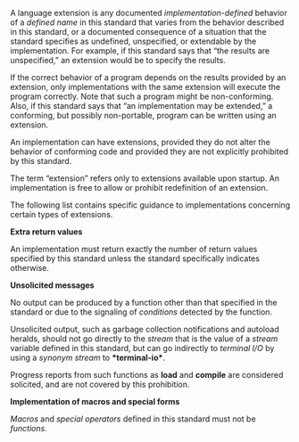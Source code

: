  



A language extension is any documented *implementation-defined* behavior of a *defined name* in this standard that varies from the behavior described in this standard, or a documented consequence of a situation that the standard specifies as undefined, unspecified, or extendable by the implementation. For example, if this standard says that “the results are unspecified,” an extension would be to specify the results. 



If the correct behavior of a program depends on the results provided by an extension, only implementations with the same extension will execute the program correctly. Note that such a program might be non-conforming. Also, if this standard says that “an implementation may be extended,” a conforming, but possibly non-portable, program can be written using an extension. 



An implementation can have extensions, provided they do not alter the behavior of conforming code and provided they are not explicitly prohibited by this standard. 



The term “extension” refers only to extensions available upon startup. An implementation is free to allow or prohibit redefinition of an extension. 



The following list contains specific guidance to implementations concerning certain types of extensions. 



**Extra return values** 



An implementation must return exactly the number of return values specified by this standard unless the standard specifically indicates otherwise. 



**Unsolicited messages** 



No output can be produced by a function other than that specified in the standard or due to the signaling of *conditions* detected by the function. 



Unsolicited output, such as garbage collection notifications and autoload heralds, should not go directly to the *stream* that is the value of a *stream* variable defined in this standard, but can go indirectly to *terminal I/O* by using a *synonym stream* to **\*terminal-io\***. 



Progress reports from such functions as **load** and **compile** are considered solicited, and are not covered by this prohibition. 



**Implementation of macros and special forms** 



*Macros* and *special operators* defined in this standard must not be *functions*.  







